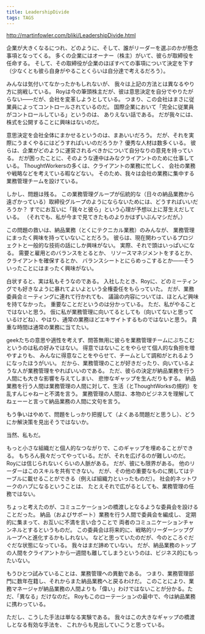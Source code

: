 ```yaml
---
title: LeadershipDivide
tags: TAGS
---
```


http://martinfowler.com/bliki/LeadershipDivide.html

企業が大きくなるにつれ、どのように、そして、誰がリーダーを選ぶのかが懸念事項となってくる。
多くの企業にはオーナー（株主）がいて、彼らが取締役を任命する。
そして、その取締役が企業のほぼすべての事項について決定を下す（少なくとも彼ら自身がやることくらいは自分達で考えるだろう）。

みんなは気付いてなかったかもしれないが、
我々は上記の方法とは異なるやり方に挑戦している。
Royは今の筆頭株主だが、彼は意思決定を自分でやりたがらない——だが、会社を変革しようとしている。
つまり、この会社はまさに従業員によってコントロールされているのだ。
国際企業において「完全に従業員がコントロールしている」というのは、
ありえない話である。
だが我々には、株式を公開することに興味はないのだ。

意思決定を会社全体にまかせるというのは、まあいいだろう。
だが、それを実際にうまくやるにはどうすればいいのだろうか？
優秀な人材は数多くいる。
彼らは、企業がどのように運営されるべきかについて自分なりの意見を持っている。
だが困ったことに、そのような連中はみなクライアントのために仕事している。
ThoughtWorkersの多くは、クライアントの業務に忙しく、
会社の業務や戦略などを考えている暇などない。
そのため、我々は会社の業務に集中する業務管理チームを設けている。

しかし、問題は残る。
この業務管理グループが伝統的な（日々の納品業務から遠ざかっている）取締役グループのようにならないためには、どうすればいいだろうか？
すでにお互いに「我々と彼ら」という心理が予想以上に芽生えだしている。
（それでも、私が今まで見てきたものよりかはずいぶんマシだが。）

この問題の救いは、納品業務（とくにテクニカル業務）のみんなが、
業務管理にまったく興味を持っていないことだろう。
彼らは、現在関わっているプロジェクトと一般的な技術の話にしか興味がない。
実際、それで頭はいっぱいになる。
需要と雇用とのバランスをとるとか、
リソースマネジメントをするとか、
クライアントを確保するとか、
バランスシートとにらめっこするとか——そういったことにはまったく興味がない。

白状すると、実は私もそうなのである。
入社したとき、Royに、どのミーティングでも好きなように暴れてよいよという全権委任をもらっていた。
だが、業務委員会ミーティングに連れて行かれても、
議論の内容については、ほとんど興味を持てなかった。
重要なことだというのは分かっている。
ただ、私がやることではないと思う。
仮に私が業務管理に向いてるとしても（向いてないと思っているけどね）、やはり、通常の業務ほどエキサイトするものではないと思う。
貴重な時間は通常の業務に当てたい。

geekたちの意思や適性を考えず、問答無用に彼らを業務管理チームにぶちこむというのは私の好みではない。
得意ではないことをやらせて個人的な負担を増やすよりも、
みんなに得意なことをやらせて、チームとして調和がとれるようになったほうがいい。
だから、業務管理のことが好きだったり、向いているような人が業務管理をやればいいのである。
ただ、彼らの決定が納品業務を行う人間にも大きな影響を与えてしまい、
悲惨なギャップを生んだりもする。
納品業務を行う人間は業務管理の人間に対して、生活（とThoughtWorksの規約）を乱すんじゃねーと不満を言う。
業務管理の人間は、本物のビジネスを理解してねェーーと言って納品業務の人間に文句を言う。

もう争いはやめて、問題をしっかり把握して（よくある問題だと思うし）、どうにか解決策を見出そうではないか。

当然、私もだ。

もっと小さな組織だと個人的なつながりで、このギャップを埋めることができる。
もちろん我々だってやっている。だが、それを広げるのが難しいのだ。
Royには信じられないくらいの人脈がある。
だが、彼にも限界がある。
他のリーダーはこのスキルを共有できない。
だが、その他の重要なものに関してはテーブルに載せることができる（例えば組織力といったものだ）。
社会的ネットワークのハブになるということは、
たとえそれで広がるとしても、業務管理の任務ではない。

ちょっと考えたのが、コミュニケーションの橋渡しとなるような委員会を設けることだった。
納品（およびサポート）業務を行う人間で委員会を編成し、
定期的に集まって、お互いに不満を言い合うことで
両者のコミュニケーションチャンネルとするというものだ。
この委員会は将来的に、戦略的リーダーシップグループへと進化するかもしれない。
などと思っていたのだが、今のところぐだぐだな状態になっている。
我々はまだ諦めていない。
だが、納品業務のトップの人間をクライアントから一週間も離してしまうというのは、ビジネス的にもったいない。

もうひとつ試みていることは、業務管理への異動である。
つまり、業務管理部門に数年在籍し、それからまた納品業務へと戻るわけだ。
このことにより、業務マネージャが納品業務の人間よりも「偉い」わけではないことが分かる。ただ、「異なる」だけなのだ。
Royもこのローテーションの最中で、今は納品業務に携わっている。

ただし、こうした手法は単なる実験である。
我々はこの大きなギャップの橋渡しとなる有効な手法を、
これからも見出していこうと思っている。
